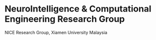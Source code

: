 # NeuroIntelligence & Computational Engineering Research Group
NICE Research Group, Xiamen University Malaysia
